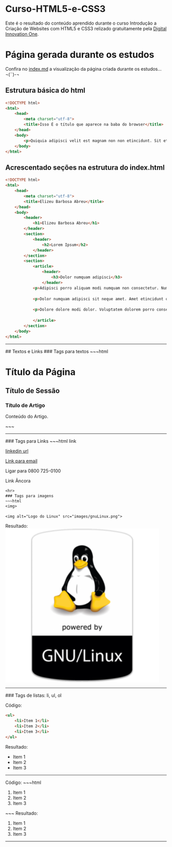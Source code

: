 # Curso-HTML5-e-CSS3

Este é o resultado do conteúdo aprendido durante o curso Introdução a Criação de Websites com HTML5 e CSS3 relizado gratuitamente pela [Digital Innovation One](https://web.digitalinnovation.one/).

# Página gerada durante os estudos
Confira no [index.md](index.md) a visualização da página criada durante os estudos... ¬(¨)-¬

## Estrutura básica do html

~~~html
<!DOCTYPE html>
<html>
	<head>
		<meta charset="utf-8">
		<title>Isso É o título que aparece na baba do browser</title>
	</head>
	<body>
		<p>Quiquia adipisci velit est magnam non non etincidunt. Sit etincidunt dolorem eius quaerat ut. Porro aliquam quisquam dolor. Quiquia velit sit non. Neque quaerat ipsum sit numquam. Dolor ut magnam est quiquia. Quaerat est ipsum modi aliquam. Velit dolorem consectetur sed numquam ipsum. Sit velit labore ipsum numquam quisquam tempora non. Sed dolor dolore modi labore sed ut eius.</p>
	</body>
</html>
~~~

## Acrescentado seções  na estrutura do index.html

~~~html
<!DOCTYPE html>
<html>
	<head>
		<meta charset="utf-8">
		<title>Elizeu Barbosa Abreu</title>
	</head>
	<body>
		<header>
			<h1>Elizeu Barbosa Abreu</h1>		
		</header>
		<section>
			<header>
				<h2>Lorem Ipsum</h2>			
			</header>		
		</section>
		<section>
			<article>
				<header>
					<h3>Dolor numquam adipisci</h3>
				</header>
			<p>Adipisci porro aliquam modi numquam non consectetur. Numquam quisquam eius dolore velit. Voluptatem voluptatem ipsum porro. Velit quisquam etincidunt est. Consectetur dolor aliquam numquam quisquam sed. Numquam quiquia modi labore quaerat sed.</p>

			<p>Dolor numquam adipisci sit neque amet. Amet etincidunt quiquia voluptatem labore neque quiquia porro. Labore aliquam magnam velit neque adipisci. Ipsum non non ipsum porro labore est porro. Aliquam amet amet consectetur dolore non quiquia sit.</p>

			<p>Dolore dolore modi dolor. Voluptatem dolorem porro consectetur. Amet numquam sit aliquam tempora. Neque eius voluptatem aliquam sit dolor. Sed quisquam quiquia adipisci magnam numquam. Non numquam eius amet tempora. Labore sed modi ut numquam aliquam sit. Magnam consectetur sit porro. Dolorem velit consectetur labore dolorem. Ut ut numquam quaerat consectetur ipsum.</p> 
							
			</article>
		</section>		
	</body>
</html>
~~~
<hr>
## Textos e Links
### Tags para textos
~~~html
<h1>Título da Página</h1>

<h2>Título de Sessão</h2>

<h3>Título de Artigo</h3>

<p>Conteúdo do Artigo.</p>
~~~
<hr>
### Tags para Links
~~~html
<a>link</a>

<a href="https://www.linkedin.com/in/elizeu-barbosa-abreu-69965b218/">linkedin url</a>

<a href="mailto:seuemail@seuprovedor.com">Link para email</a>

<a hret="tel:08007250100">Ligar para 0800 725-0100</a>

<a target="_blank">Link Âncora</a>

~~~
<hr>
### Tags para imagens
~~~html
<img>

<img alt="Logo do Linux" src="images/gnuLinux.png">

~~~
Resultado: <img alt="Logo do Linux" src="images/gnuLinux.png">
<hr>
### Tags de listas: li, ul, ol

Código:
~~~html
<ul>
    <li>Item 1</li>
    <li>Item 2</li>
    <li>Item 3</li>
</ul>
~~~
Resultado:
<ul>
    <li>Item 1</li>
    <li>Item 2</li>
    <li>Item 3</li>
</ul>
<hr>
Código:
~~~html
<ol>
    <li>Item 1</li>
    <li>Item 2</li>
    <li>Item 3</li>
</ol>
~~~
Resultado:
<ol>
    <li>Item 1</li>
    <li>Item 2</li>
    <li>Item 3</li>
</ol>
<hr>

